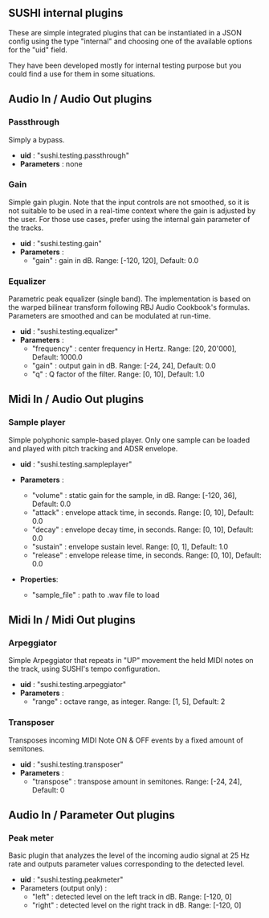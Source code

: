 ## SUSHI internal plugins

These are simple integrated plugins that can be instantiated in a JSON config using the type "internal" and choosing one of the available options for the "uid" field.

They have been developed mostly for internal testing purpose but you could find a use for them in some situations.

## Audio In / Audio Out plugins

### Passthrough

Simply a bypass.

  * **uid** : "sushi.testing.passthrough"
  * **Parameters** : none

### Gain

Simple gain plugin. Note that the input controls are not smoothed, so it is not suitable to be used in a real-time context where the gain is adjusted by the user.
For those use cases, prefer using the internal gain parameter of the tracks.

  * **uid** : "sushi.testing.gain"
  * **Parameters** :
    + "gain" : gain in dB. Range: [-120, 120], Default: 0.0

### Equalizer

Parametric peak equalizer (single band). The implementation is based on the warped bilinear transform following RBJ Audio Cookbook's formulas.
Parameters are smoothed and can be modulated at run-time.

  * **uid** : "sushi.testing.equalizer"
  * **Parameters** :
    + "frequency" : center frequency in Hertz. Range: [20, 20'000], Default: 1000.0
    + "gain" : output gain in dB. Range: [-24, 24], Default: 0.0
    + "q" : Q factor of the filter. Range: [0, 10], Default: 1.0

## Midi In / Audio Out plugins

### Sample player

Simple polyphonic sample-based player. Only one sample can be loaded and played with pitch tracking and ADSR envelope.

  * **uid** : "sushi.testing.sampleplayer"
  * **Parameters** :
    + "volume" : static gain for the sample, in dB. Range: [-120, 36], Default: 0.0
    + "attack" : envelope attack time, in seconds. Range: [0, 10], Default: 0.0
    + "decay" : envelope decay time, in seconds. Range: [0, 10], Default: 0.0
    + "sustain" : envelope sustain level. Range: [0, 1], Default: 1.0
    + "release" : envelope release time, in seconds. Range: [0, 10], Default: 0.0

  * **Properties**:
    + "sample_file" : path to .wav file to load

## Midi In / Midi Out plugins

### Arpeggiator

Simple Arpeggiator that repeats in "UP" movement the held MIDI notes on the track, using SUSHI's tempo configuration.

  * **uid** : "sushi.testing.arpeggiator"
  * **Parameters** :
    + "range" : octave range, as integer. Range: [1, 5], Default: 2

### Transposer

Transposes incoming MIDI Note ON & OFF events by a fixed amount of semitones.

  * **uid** : "sushi.testing.transposer"
  * **Parameters** :
    + "transpose" : transpose amount in semitones. Range: [-24, 24], Default: 0

## Audio In / Parameter Out plugins

### Peak meter

Basic plugin that analyzes the level of the incoming audio signal at 25 Hz rate and outputs parameter values corresponding to the detected level.

  * **uid** : "sushi.testing.peakmeter"
  * Parameters (output only) :
    + "left" : detected level on the left track in dB. Range: [-120, 0]
    + "right" : detected level on the right track in dB. Range: [-120, 0]

